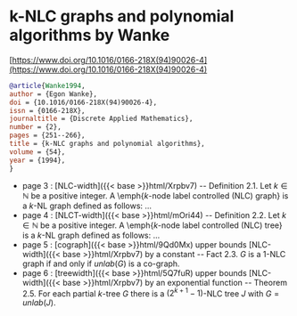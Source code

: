 # k-NLC graphs and polynomial algorithms by Wanke

[https://www.doi.org/10.1016/0166-218X(94)90026-4](https://www.doi.org/10.1016/0166-218X(94)90026-4)

```bibtex
@article{Wanke1994,
author = {Egon Wanke},
doi = {10.1016/0166-218X(94)90026-4},
issn = {0166-218X},
journaltitle = {Discrete Applied Mathematics},
number = {2},
pages = {251--266},
title = {k-NLC graphs and polynomial algorithms},
volume = {54},
year = {1994},
}
```
* page 3 : [NLC-width]({{< base >}}html/Xrpbv7) -- Definition 2.1. Let $k \in \mathbb N$ be a positive integer. A \emph{$k$-node label controlled (NLC) graph} is a $k$-NL graph defined as follows: ...
* page 4 : [NLCT-width]({{< base >}}html/mOri44) -- Definition 2.2. Let $k \in \mathbb N$ be a positive integer. A \emph{$k$-node label controlled (NLC) tree} is a $k$-NL graph defined as follows: ...
* page 5 : [cograph]({{< base >}}html/9Qd0Mx) upper bounds [NLC-width]({{< base >}}html/Xrpbv7) by a constant -- Fact 2.3. $G$ is a $1$-NLC graph if and only if $unlab(G)$ is a co-graph.
* page 6 : [treewidth]({{< base >}}html/5Q7fuR) upper bounds [NLC-width]({{< base >}}html/Xrpbv7) by an exponential function -- Theorem 2.5. For each partial $k$-tree $G$ there is a $(2^{k+1}-1)$-NLC tree $J$ with $G=unlab(J)$.